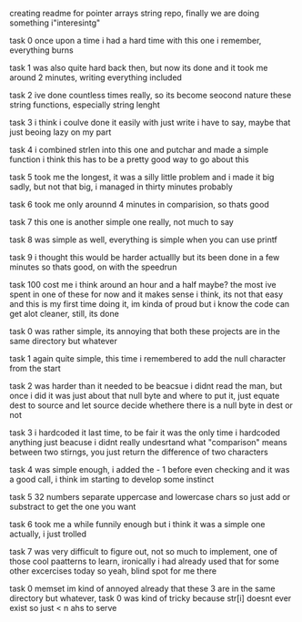 creating readme for pointer arrays string repo, finally we are doing something i"interesintg"

task 0 once upon a time i had a hard time with this one i remember, everything burns

task 1 was also quite hard back then, but now its done and it took me around 2 minutes, writing everything included

task 2 ive done countless times really, so its become seocond nature these string functions, especially string lenght

task 3 i think i coulve done it easily with just write i have to say, maybe that just beoing lazy on my part

task 4 i combined strlen into this one and putchar and made a simple function i think this has to be a pretty good way to go about this

task 5 took me the longest, it was a silly little problem and i made it big sadly, but not that big, i managed in thirty minutes probably

task 6 took me only arounnd 4 minutes in comparision, so thats good

task 7 this one is another simple one really, not much to say

task 8 was simple as well, everything is simple when you can use printf

task 9 i thought this would be harder actuallly but its been done in a few minutes so thats good, on with the speedrun

task 100 cost me i think around an hour and a half maybe? the most ive spent in one of these for now and it makes sense i think, its not that easy and this is my first time doing it, im kinda of proud but i know the code can get alot cleaner, still, its done

task 0 was rather simple, its annoying that both these projects are in the same directory but whatever

task 1 again quite simple, this time i remembered to add the null character from the start

task 2 was harder than it needed to be beacsue i didnt read the man, but once i did it was just about that null byte and where to put it, just equate dest to source and let source decide whethere there is a null byte in dest or not

task 3 i hardcoded it last time, to be fair it was the only time i hardcoded anything just beacuse i didnt really undesrtand what "comparison" means between two stirngs, you just return the difference of two characters

task 4 was simple enough, i added the - 1 before even checking and it was a good call, i think im starting to develop some instinct

task 5 32 numbers separate uppercase and lowercase chars so just add or substract to get the one you want

task 6 took me a while funnily enough but i think it was a simple one actually, i just trolled

task 7 was very difficult to figure out, not so much to implement, one of those cool paatterns to learn, ironically i had already used that for some other excercises today so yeah, blind spot for me there

task 0 memset im kind of annoyed already that these 3 are in the same directory but whatever, task 0 was kind of tricky because str[i] doesnt ever exist so just < n ahs to serve